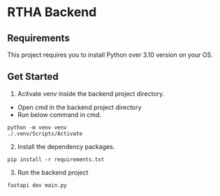 # RTHA Backend

## Requirements
  This project requires you to install Python over 3.10 version on your OS.

## Get Started
1. Acitvate venv inside the backend project directory.
 - Open cmd in the backend project directory 
 - Run below command in cmd.
  ```
  python -m venv venv
  ./.venv/Scripts/Activate
  ```

2. Install the dependency packages.
  ```
  pip install -r requirements.txt
  ```
  
3. Run the backend project
  ```
  fastapi dev main.py
  ```